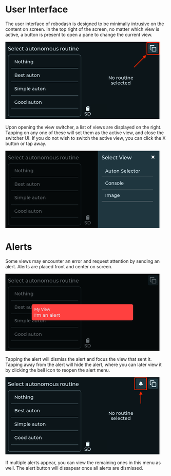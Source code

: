 # User Interface

The user interface of robodash is designed to be minimally intrusive on the
content on screen. In the top right of the screen, no matter which view is
active, a button is present to open a pane to change the current view.

![View button](../img/view_button.png)

Upon opening the view switcher, a list of views are displayed on the right.
Tapping on any one of these will set them as the active view, and close the
switcher UI. If you do not wish to switch the active view, you can click the X
button or tap away.

![View selector](../img/view_selector.png)

# Alerts

Some views may encounter an error and request attention by sending an alert.
Alerts are placed front and center on screen.

![Alert](../img/alert.png)

Tapping the alert will dismiss the alert and focus the view that sent it.
Tapping away from the alert will hide the alert, where you can later view it by
clicking the bell icon to reopen the alert menu.

![Alert button](../img/alert_button.png)

If multiple alerts appear, you can view the remaining ones in this menu as well.
The alert button will dissapear once all alerts are dismissed.
